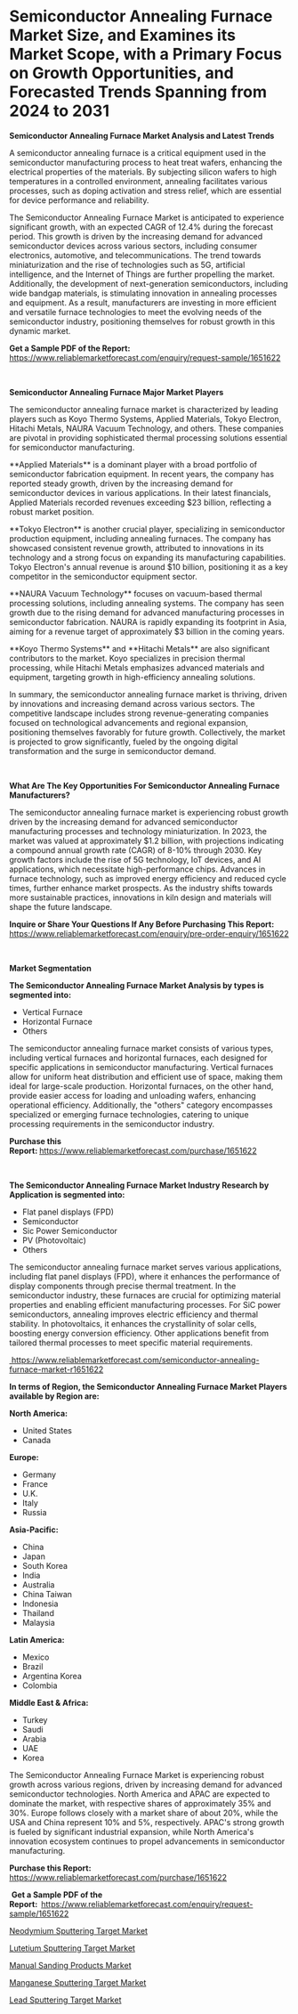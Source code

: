 <p><h1>Semiconductor Annealing Furnace Market Size, and Examines its Market Scope, with a Primary Focus on Growth Opportunities, and Forecasted Trends Spanning from 2024 to 2031</h1></p><p><strong>Semiconductor Annealing Furnace Market Analysis and Latest Trends</strong></p>
<p><p>A semiconductor annealing furnace is a critical equipment used in the semiconductor manufacturing process to heat treat wafers, enhancing the electrical properties of the materials. By subjecting silicon wafers to high temperatures in a controlled environment, annealing facilitates various processes, such as doping activation and stress relief, which are essential for device performance and reliability.</p><p>The Semiconductor Annealing Furnace Market is anticipated to experience significant growth, with an expected CAGR of 12.4% during the forecast period. This growth is driven by the increasing demand for advanced semiconductor devices across various sectors, including consumer electronics, automotive, and telecommunications. The trend towards miniaturization and the rise of technologies such as 5G, artificial intelligence, and the Internet of Things are further propelling the market. Additionally, the development of next-generation semiconductors, including wide bandgap materials, is stimulating innovation in annealing processes and equipment. As a result, manufacturers are investing in more efficient and versatile furnace technologies to meet the evolving needs of the semiconductor industry, positioning themselves for robust growth in this dynamic market.</p></p>
<p><strong>Get a Sample PDF of the Report:&nbsp;</strong> <a href="https://www.reliablemarketforecast.com/enquiry/request-sample/1651622?utm_campaign=1875&utm_medium=2&utm_source=Github&utm_content=ia&utm_term=08122024&utm_id=semiconductor-annealing-furnace">https://www.reliablemarketforecast.com/enquiry/request-sample/1651622</a></p>
<p>&nbsp;</p>
<p><strong>Semiconductor Annealing Furnace Major Market Players</strong></p>
<p><p>The semiconductor annealing furnace market is characterized by leading players such as Koyo Thermo Systems, Applied Materials, Tokyo Electron, Hitachi Metals, NAURA Vacuum Technology, and others. These companies are pivotal in providing sophisticated thermal processing solutions essential for semiconductor manufacturing.</p><p>**Applied Materials** is a dominant player with a broad portfolio of semiconductor fabrication equipment. In recent years, the company has reported steady growth, driven by the increasing demand for semiconductor devices in various applications. In their latest financials, Applied Materials recorded revenues exceeding $23 billion, reflecting a robust market position.</p><p>**Tokyo Electron** is another crucial player, specializing in semiconductor production equipment, including annealing furnaces. The company has showcased consistent revenue growth, attributed to innovations in its technology and a strong focus on expanding its manufacturing capabilities. Tokyo Electron's annual revenue is around $10 billion, positioning it as a key competitor in the semiconductor equipment sector.</p><p>**NAURA Vacuum Technology** focuses on vacuum-based thermal processing solutions, including annealing systems. The company has seen growth due to the rising demand for advanced manufacturing processes in semiconductor fabrication. NAURA is rapidly expanding its footprint in Asia, aiming for a revenue target of approximately $3 billion in the coming years.</p><p>**Koyo Thermo Systems** and **Hitachi Metals** are also significant contributors to the market. Koyo specializes in precision thermal processing, while Hitachi Metals emphasizes advanced materials and equipment, targeting growth in high-efficiency annealing solutions. </p><p>In summary, the semiconductor annealing furnace market is thriving, driven by innovations and increasing demand across various sectors. The competitive landscape includes strong revenue-generating companies focused on technological advancements and regional expansion, positioning themselves favorably for future growth. Collectively, the market is projected to grow significantly, fueled by the ongoing digital transformation and the surge in semiconductor demand.</p></p>
<p>&nbsp;</p>
<p><strong>What Are The Key Opportunities For Semiconductor Annealing Furnace Manufacturers?</strong></p>
<p><p>The semiconductor annealing furnace market is experiencing robust growth driven by the increasing demand for advanced semiconductor manufacturing processes and technology miniaturization. In 2023, the market was valued at approximately $1.2 billion, with projections indicating a compound annual growth rate (CAGR) of 8-10% through 2030. Key growth factors include the rise of 5G technology, IoT devices, and AI applications, which necessitate high-performance chips. Advances in furnace technology, such as improved energy efficiency and reduced cycle times, further enhance market prospects. As the industry shifts towards more sustainable practices, innovations in kiln design and materials will shape the future landscape.</p></p>
<p><strong>Inquire or Share Your Questions If Any Before Purchasing This Report:</strong> <a href="https://www.reliablemarketforecast.com/enquiry/pre-order-enquiry/1651622?utm_campaign=1875&utm_medium=2&utm_source=Github&utm_content=ia&utm_term=08122024&utm_id=semiconductor-annealing-furnace">https://www.reliablemarketforecast.com/enquiry/pre-order-enquiry/1651622</a></p>
<p>&nbsp;</p>
<p><strong>Market Segmentation</strong></p>
<p><strong>The Semiconductor Annealing Furnace Market Analysis by types is segmented into:</strong></p>
<p><ul><li>Vertical Furnace</li><li>Horizontal Furnace</li><li>Others</li></ul></p>
<p><p>The semiconductor annealing furnace market consists of various types, including vertical furnaces and horizontal furnaces, each designed for specific applications in semiconductor manufacturing. Vertical furnaces allow for uniform heat distribution and efficient use of space, making them ideal for large-scale production. Horizontal furnaces, on the other hand, provide easier access for loading and unloading wafers, enhancing operational efficiency. Additionally, the "others" category encompasses specialized or emerging furnace technologies, catering to unique processing requirements in the semiconductor industry.</p></p>
<p><strong>Purchase this Report:&nbsp;</strong><a href="https://www.reliablemarketforecast.com/purchase/1651622?utm_campaign=1875&utm_medium=2&utm_source=Github&utm_content=ia&utm_term=08122024&utm_id=semiconductor-annealing-furnace">https://www.reliablemarketforecast.com/purchase/1651622</a></p>
<p>&nbsp;</p>
<p><strong>The Semiconductor Annealing Furnace Market Industry Research by Application is segmented into:</strong></p>
<p><ul><li>Flat panel displays (FPD)</li><li>Semiconductor</li><li>Sic Power Semiconductor</li><li>PV (Photovoltaic)</li><li>Others</li></ul></p>
<p><p>The semiconductor annealing furnace market serves various applications, including flat panel displays (FPD), where it enhances the performance of display components through precise thermal treatment. In the semiconductor industry, these furnaces are crucial for optimizing material properties and enabling efficient manufacturing processes. For SiC power semiconductors, annealing improves electric efficiency and thermal stability. In photovoltaics, it enhances the crystallinity of solar cells, boosting energy conversion efficiency. Other applications benefit from tailored thermal processes to meet specific material requirements.</p></p>
<p><a href="https://www.reliablemarketforecast.com/semiconductor-annealing-furnace-market-r1651622?utm_campaign=1875&utm_medium=2&utm_source=Github&utm_content=ia&utm_term=08122024&utm_id=semiconductor-annealing-furnace">&nbsp;https://www.reliablemarketforecast.com/semiconductor-annealing-furnace-market-r1651622</a></p>
<p><strong>In terms of Region, the Semiconductor Annealing Furnace Market Players available by Region are:</strong></p>
<p>
    <p> <strong> North America: </strong>
        <ul>
            <li>United States</li>
            <li>Canada</li>
        </ul>
        </p> 
    <p> <strong> Europe: </strong>
        <ul>
            <li>Germany</li>
            <li>France</li>
            <li>U.K.</li>
            <li>Italy</li>
            <li>Russia</li>
        </ul>
        </p> 
    <p> <strong> Asia-Pacific: </strong>
        <ul>
            <li>China</li>
            <li>Japan</li>
            <li>South Korea</li>
            <li>India</li>
            <li>Australia</li>
            <li>China Taiwan</li>
            <li>Indonesia</li>
            <li>Thailand</li>
            <li>Malaysia</li>
        </ul>
        </p> 
    <p> <strong> Latin America: </strong>
        <ul>
            <li>Mexico</li>
            <li>Brazil</li>
            <li>Argentina Korea</li>
            <li>Colombia</li>
        </ul>
        </p> 
    <p> <strong> Middle East & Africa: </strong>
        <ul>
            <li>Turkey</li>
            <li>Saudi</li>
            <li>Arabia</li>
            <li>UAE</li>
            <li>Korea</li>
        </ul>
    </p>
    </p>
<p><p>The Semiconductor Annealing Furnace Market is experiencing robust growth across various regions, driven by increasing demand for advanced semiconductor technologies. North America and APAC are expected to dominate the market, with respective shares of approximately 35% and 30%. Europe follows closely with a market share of about 20%, while the USA and China represent 10% and 5%, respectively. APAC's strong growth is fueled by significant industrial expansion, while North America's innovation ecosystem continues to propel advancements in semiconductor manufacturing.</p></p>
<p><strong>Purchase this Report: </strong><a href="https://www.reliablemarketforecast.com/purchase/1651622?utm_campaign=1875&utm_medium=2&utm_source=Github&utm_content=ia&utm_term=08122024&utm_id=semiconductor-annealing-furnace">https://www.reliablemarketforecast.com/purchase/1651622</a></p>
<p>&nbsp;<strong>Get a Sample PDF of the Report:&nbsp;&nbsp;</strong><a href="https://www.reliablemarketforecast.com/enquiry/request-sample/1651622?utm_campaign=1875&utm_medium=2&utm_source=Github&utm_content=ia&utm_term=08122024&utm_id=semiconductor-annealing-furnace">https://www.reliablemarketforecast.com/enquiry/request-sample/1651622</a></p>
<p><strong></strong></p>
<p><p><a href="https://www.linkedin.com/pulse/providing-both-historical-trends-future-projections-neodymium-8d5lc?utm_campaign=1875&utm_medium=2&utm_source=Github&utm_content=ia&utm_term=08122024&utm_id=semiconductor-annealing-furnace">Neodymium Sputtering Target Market</a></p><p><a href="https://www.linkedin.com/pulse/projected-growth-lutetium-sputtering-target-market-key-forces-8qgtc?utm_campaign=1875&utm_medium=2&utm_source=Github&utm_content=ia&utm_term=08122024&utm_id=semiconductor-annealing-furnace">Lutetium Sputtering Target Market</a></p><p><a href="https://github.com/Chiragrp22/Market-Research-Report-List-6/blob/main/manual-sanding-products-market.md?utm_campaign=1875&utm_medium=2&utm_source=Github&utm_content=ia&utm_term=08122024&utm_id=semiconductor-annealing-furnace">Manual Sanding Products Market</a></p><p><a href="https://www.linkedin.com/pulse/key-drivers-manganese-sputtering-target-markets-projected-49-kidrc?utm_campaign=1875&utm_medium=2&utm_source=Github&utm_content=ia&utm_term=08122024&utm_id=semiconductor-annealing-furnace">Manganese Sputtering Target Market</a></p><p><a href="https://www.linkedin.com/pulse/the-hashub-gdiff?utm_campaign=1875&utm_medium=2&utm_source=Github&utm_content=ia&utm_term=08122024&utm_id=semiconductor-annealing-furnace">Lead Sputtering Target Market</a></p></p>